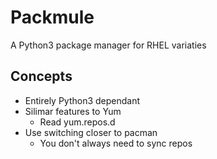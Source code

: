 # Packmule
A Python3 package manager for RHEL variaties

## Concepts
* Entirely Python3 dependant
* Silimar features to Yum
	* Read yum.repos.d
* Use switching closer to pacman
	* You don't always need to sync repos
